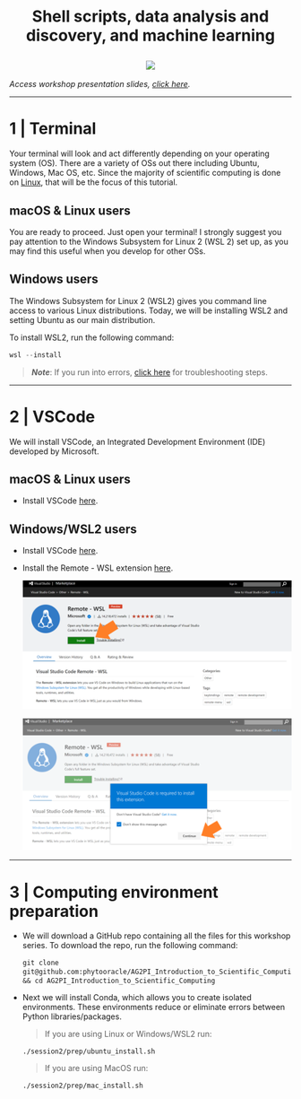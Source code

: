 # <p align="center">Shell scripts, data analysis and discovery, and machine learning</p>

<p align="center"><img src="../images/AdobeStock_125371270.jpeg" height="400"></p>

*Access workshop presentation slides, [click here](https://docs.google.com/presentation/d/1Y4swyDQcESyIEI9Egz3urjTbgS2qDGoaIiKeBVvFsrY/edit?usp=sharing).*

---

# 1 | Terminal

Your terminal will look and act differently depending on your operating system (OS). There are a variety of OSs out there including Ubuntu, Windows, Mac OS, etc. Since the majority of scientific computing is done on [Linux](https://www.linux.org/), that will be the focus of this tutorial. 

## macOS & Linux users

You are ready to proceed. Just open your terminal! I strongly suggest you pay attention to the Windows Subsystem for Linux 2 (WSL 2) set up, as you may find this useful when you develop for other OSs. 

## Windows users

The Windows Subsystem for Linux 2 (WSL2) gives you command line access to various Linux distributions. Today, we will be installing WSL2 and setting Ubuntu as our main distribution. 

To install WSL2, run the following command:

```powershell
wsl --install
```

>***Note***: If you run into errors, [click here](https://github.com/phytooracle/ASEMS_Workshop/blob/main/session2/troubleshooting.md) for troubleshooting steps.

---

# 2 | VSCode

We will install VSCode, an Integrated Development Environment (IDE) developed by Microsoft.

## macOS & Linux users

* Install VSCode [here](https://code.visualstudio.com/download).

## Windows/WSL2 users

* Install VSCode [here](https://code.visualstudio.com/download).
* Install the Remote - WSL extension [here](https://marketplace.visualstudio.com/items?itemName=ms-vscode-remote.remote-wsl).
   
    ![](/images/wsl_extension.png)

    ![](/images/wsl_extension_accept.png)

---

# 3 | Computing environment preparation 

* We will download a GitHub repo containing all the files for this workshop series. To download the repo, run the following command:

    ```
    git clone git@github.com:phytooracle/AG2PI_Introduction_to_Scientific_Computing.git && cd AG2PI_Introduction_to_Scientific_Computing
    ```

* Next we will install Conda, which allows you to create isolated environments. These environments reduce or eliminate errors between Python libraries/packages.

    > If you are using Linux or Windows/WSL2 run:

    ```
    ./session2/prep/ubuntu_install.sh
    ```

    > If you are using MacOS run: 

    ```
    ./session2/prep/mac_install.sh
    ```